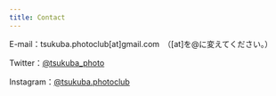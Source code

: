 ```yaml
---
title: Contact
---
```

E-mail：tsukuba.photoclub\[at]gmail.com　（\[at]を@に変えてください。）

Twitter：[@tsukuba_photo](https://twitter.com/tsukuba_photo)

Instagram：[@tsukuba.photoclub](https://www.instagram.com/tsukuba.photoclub)
